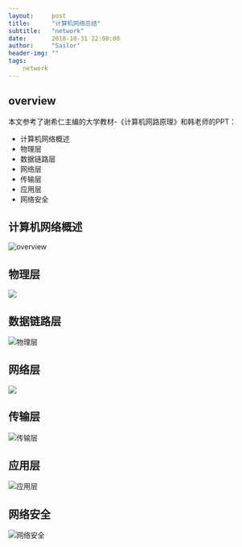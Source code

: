 ```yaml
---
layout:     post
title:      "计算机网络总结"
subtitle:   "network"
date:       2018-10-31 22:00:00
author:     "Sailor"
header-img: ""
tags:
    network
---
```

## overview
本文参考了谢希仁主编的大学教材-《计算机网路原理》和韩老师的PPT：

- 计算机网络概述
- 物理层
- 数据链路层
- 网络层
- 传输层
- 应用层
- 网络安全

## 计算机网络概述

![overview](../image/network/network_overview.png)

## 物理层
![](../image/network/network_physics_layer.png)

## 数据链路层
![物理层](../image/network/network_data_link_layer.png)

## 网络层
![](../image/network/network_net_layer.png)

## 传输层
![传输层](../image/network/netword_transport_layer.png)

## 应用层
![应用层](../image/network/network_app_layer.png)

## 网络安全
![网络安全](../image/network/network_safty.png)
